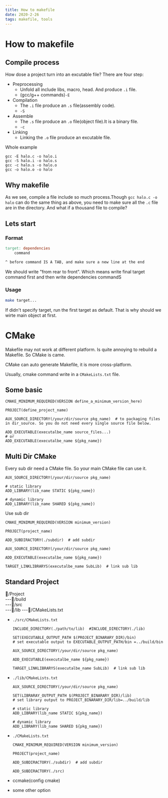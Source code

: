 ```yaml
---
title: How to makefile
date: 2020-2-26
tags: makefile, tools
---
```


# How to makefile
## Compile process
How dose a project turn into an excutable file? There are four step:
- Preprocessing
    - Unfold all include libs, macro, head. And produce `.i` file.
    - (gcc/g++ commands)`-E`
- Compilation
    - The `.i` file produce an `.s` file(assembly code).
    - `-S`
- Assemble
    - The `.s` file produce an `.o` file(object file).It is a binary file.
    - `-c`
- Linking
    - Linking the `.o` file produce an excutable file.

Whole example
``` 
gcc -E halo.c -o halo.i  
gcc -S halo.i -o halo.s  
gcc -c halo.s -o halo.o  
gcc -o halo.o -o halo
```

## Why makefile
As we see, compile a file include so much process.Though `gcc halo.c -o halo` can do the same thing as above, you need to make sure all the `.c` file are in the directory. 
And what if a thousand file to compile?

## Lets start
### Format
``` makefile
target: dependencies
    command

^ before command IS A TAB, and make sure a new line at the end
```
We should write "from rear to front". Which means write final target command first and then write dependencies commandS

### Usage
``` sh
make target...
```

If didn't specify target, run the first target as default. That is why should we wirte main object at first.


# CMake

Makefile may not work at different platform. Is quite annoying to rebuild a Makefile. So CMake is came.

CMake can auto generate Makefile, it is more cross-platform.

Usually, cmake command write in a `CMakeLists.txt` file.

## Some basic

``` 
CMAKE_MINIMUM_REQUIRED(VERSION define_a_minimum_version_here)

PROJECT(define_project_name)

AUX_SOURCE_DIRECTORY(/your/dir/source pkg_name)  # to packaging files in dir_source. So you do not need every single source file below.

ADD_EXECUTABLE(executalbe_name source_files...)
# or
ADD_EXECUTABLE(executalbe_name ${pkg_name})
```

## Multi Dir CMake

Every sub dir need a CMake file. So your main CMake file can use it.

``` 
AUX_SOURCE_DIRECTORY(/your/dir/source pkg_name)

# static library
ADD_LIBRARY(lib_name STATIC ${pkg_name})  

# dynamic library
ADD_LIBRARY(lib_name SHARED ${pkg_name})
```

Use sub dir

``` 
CMAKE_MINIMUM_REQUIRED(VERSION minimum_version)

PROJECT(project_name)

ADD_SUBDIRACTORY(./subdir)  # add subdir

AUX_SOURCE_DIRECTORY(/your/dir/source pkg_name)

ADD_EXECUTABLE(executalbe_name ${pkg_name})

TARGET_LINKLIBRARYS(executalbe_name SubLib)  # link sub lib
```


## Standard Project

📁/Project  
---📁/build  
---📁/src  
---📁/lib
---📝/CMakeLists.txt

- `./src/CMakeLists.txt`
    ``` 
    INCLUDE_DIRECTORY(./path/to/lib)  #INCLUDE_DIRECTORY(./lib)

    SET(EXECUTABLE_OUTPUT_PATH $(PROJECT_BINARARY_DIR)/bin)
    # set executable output to EXECUTABLE_OUTPUT_PATH/bin =../build/bin

    AUX_SOURCE_DIRECTORY(/your/dir/source pkg_name)

    ADD_EXECUTABLE(executalbe_name ${pkg_name})

    TARGET_LINKLIBRARYS(executalbe_name SubLib)  # link sub lib
    ```
- `./lib/CMakeLists.txt`
    ``` 
    AUX_SOURCE_DIRECTORY(/your/dir/source pkg_name)

    SET(LIBRARAY_OUTPUT_PATH $(PROJECT_BINARARY_DIR)/lib)
    # set library output to PROJECT_BINARARY_DIR/lib=../build/lib

    # static library
    ADD_LIBRARY(lib_name STATIC ${pkg_name})  

    # dynamic library
    ADD_LIBRARY(lib_name SHARED ${pkg_name})
    ```
- `./CMakeLists.txt`
    ``` 
    CMAKE_MINIMUM_REQUIRED(VERSION minimum_version)

    PROJECT(project_name)

    ADD_SUBDIRACTORY(./subdir)  # add subdir

    ADD_SUBDIRACTORY(./src)
    ```

- ccmake(config cmake)
- some other option

